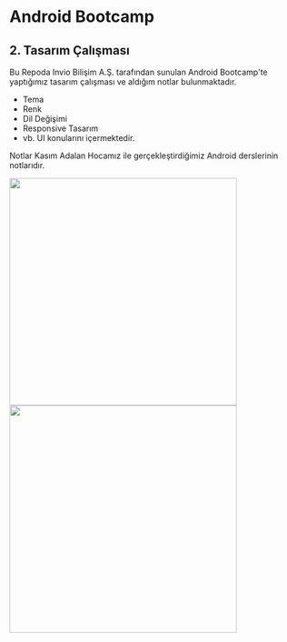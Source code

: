 # Android Bootcamp
## 2. Tasarım Çalışması
Bu Repoda Invio Bilişim A.Ş. tarafından sunulan Android Bootcamp'te yaptığımız tasarım çalışması ve aldığım notlar bulunmaktadır.
- Tema
- Renk
- Dil Değişimi
- Responsive Tasarım
- vb. UI konularını içermektedir.

Notlar Kasım Adalan Hocamız ile gerçekleştirdiğimiz Android derslerinin notlarıdır.

<img src= "https://user-images.githubusercontent.com/57289819/194726788-23e5a9e4-5105-4880-9962-4966c5ff8b7b.png" height="400px"/>  <img src= "https://user-images.githubusercontent.com/57289819/194726801-269bc1ce-4f9a-49f0-b4b6-334fae802e64.png" height="400px"/>
